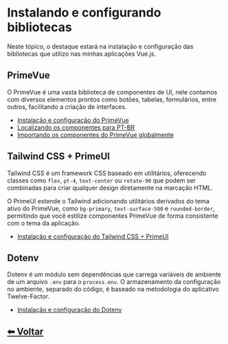 # Instalando e configurando bibliotecas

Neste tópico, o destaque estará na instalação e configuração das bibliotecas que utilizo nas minhas aplicações Vue.js.

## PrimeVue

O PrimeVue é uma vasta biblioteca de componentes de UI, nele contamos com diversos elementos prontos como botões, tabelas, formulários, entre outros, facilitando a criação de interfaces.

- [Instalação e configuração do PrimeVue](/estrutura/primevue/instalacao-e-configuracao-do-primevue.md)
- [Localizando os componentes para PT-BR](/estrutura/primevue/localizando-o-primevue.md)
- [Importando os componentes do PrimeVue globalmente](/estrutura/primevue/importando-componentes-globalmente.md)

## Tailwind CSS + PrimeUI

Tailwind CSS é um framework CSS baseado em utilitários, oferecendo classes como `flex`, `pt-4`, `text-center` ou `rotate-90` que podem ser combinadas para criar qualquer design diretamente na marcação HTML.

O PrimeUI estende o Tailwind adicionando utilitários derivados do tema ativo do PrimeVue, como `bg-primary`, `text-surface-500` e `rounded-border`, permitindo que você estilize componentes PrimeVue de forma consistente com o tema da aplicação.

- [Instalação e configuração do Tailwind CSS + PrimeUI](/estrutura/primevue/instalacao-e-configuracao-do-tailwindcss-primeui.md)

## Dotenv

Dotenv é um módulo sem dependências que carrega variáveis ​​de ambiente de um arquivo `.env` para o `process.env`. O armazenamento da configuração no ambiente, separado do código, é baseado na metodologia do aplicativo Twelve-Factor.

- [Instalação e configuração do Dotenv](/estrutura/dotenv/instalacao-e-configuracao-do-dotenv.md)

## [⬅ Voltar](../README.md)

